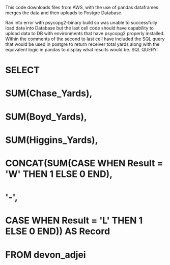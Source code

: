 This code downloads files from AWS, with the use of pandas dataframes merges the data and then uploads to Postgre Database. 

Ran into error with psycopg2-binary build so was unable to successfully load data into Database but the last cell
code should have capability to upload data to DB with environments that have psycopg2 properly installed. Within the comments 
of the second to last cell have included the SQL query that would be used in postgre to return receiver total yards along with the 
equivalent logic in pandas to display what results would be.
SQL QUERY:
# SELECT 
#   SUM(Chase_Yards), 
#   SUM(Boyd_Yards),
#   SUM(Higgins_Yards), 
#   CONCAT(SUM(CASE WHEN Result = 'W' THEN 1 ELSE 0 END),
#           '-',
#            CASE WHEN Result = 'L' THEN 1 ELSE 0 END)) AS Record
# FROM devon_adjei
